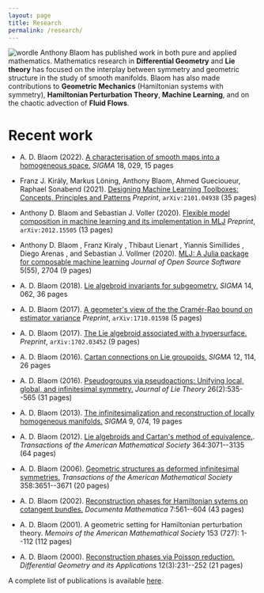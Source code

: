 ```yaml
---
layout: page
title: Research
permalink: /research/
---
```

![wordle]({{base.url}}/assets/wordle.png)
Anthony Blaom has published work in both pure and applied mathematics. Mathematics
research in **Differential Geometry** and **Lie theory** has focused
on the interplay between symmetry and geometric structure in the study
of smooth manifolds. Blaom has also made contributions to **Geometric
Mechanics** (Hamiltonian systems with symmetry), **Hamiltonian
Perturbation Theory**, **Machine Learning**, and on the chaotic
advection of **Fluid Flows**.


# Recent work

- A. D. Blaom (2022). [A characterisation of smooth maps
  into a homogeneous space.](https://arxiv.org/abs/1702.02717) *SIGMA* 18, 029, 15 pages
  
- Franz J. Király, Markus Löning, Anthony Blaom, Ahmed Guecioueur, Raphael Sonabend (2021). [Designing Machine Learning Toolboxes: Concepts, Principles and Patterns](https://arxiv.org/abs/2101.04938) *Preprint*, `arXiv:2101.04938` (35 pages)

- Anthony D. Blaom and Sebastian J. Voller (2020). [Flexible model
  composition in machine learning and its implementation in
  MLJ](https://arxiv.org/abs/2012.15505) *Preprint*,
  `arXiv:2012.15505` (13 pages)

- Anthony D. Blaom , Franz Kiraly , Thibaut Lienart , Yiannis
  Simillides , Diego Arenas , and Sebastian J. Vollmer (2020).
  [MLJ: A Julia package for composable machine learning](https://joss.theoj.org/papers/10.21105/joss.02704) *Journal of Open Source Software* 5(55), 2704 (9 pages)

- A. D. Blaom (2018). [Lie algebroid invariants for
   subgeometry.](https://arxiv.org/abs/1703.03851) *SIGMA* 14, 062, 36 pages

- A. D. Blaom (2017). [A geometer's view of the the Cramér-Rao bound
  on estimator variance](https://arxiv.org/abs/1710.01598) *Preprint*, `arXiv:1710.01598` (5 pages)

- A. D. Blaom (2017). [The Lie algebroid associated with a
  hypersurface.](https://arxiv.org/abs/1702.03452) *Preprint*, `arXiv:1702.03452` (9 pages)

- A. D. Blaom (2016). [Cartan connections on Lie
  groupoids.](https://arxiv.org/abs/1605.04365) *SIGMA* 12, 114, 26 pages

- A. D. Blaom (2016). [Pseudogroups via pseudoactions:
  Unifying local, global, and infinitesimal symmetry.](https://www.researchgate.net/publication/267454445_Pseudogroups_via_pseudoactions_Unifying_local_global_and_infinitesimal_symmetry)  *Journal of
	Lie Theory* 26(2):535--565 (31 pages)

- A. D. Blaom (2013). [The infinitesimalization and
  reconstruction of locally homogeneous manifolds.](https://arxiv.org/abs/1304.7838) *SIGMA* 9, 074, 19 pages

- A. D. Blaom (2012). [Lie algebroids and Cartan's method of
  equivalence.](http://www.ams.org/journals/tran/2012-364-06/S0002-9947-2012-05441-9/S0002-9947-2012-05441-9.pdf). *Transactions of the American Mathematical
	Society* 364:3071--3135 (64 pages)

- A. D. Blaom (2006). [Geometric structures as
	deformed infinitesimal symmetries.](https://www.researchgate.net/publication/2112151_Geometric_structures_as_deformed_infinitesimal_symmetries) *Transactions of the
	  American Mathematical Society* 358:3651--3671 (20 pages)

- A. D. Blaom (2002). [Reconstruction phases for Hamiltonian sytems on cotangent
	bundles.](http://emis.ams.org/journals/DMJDMV/vol-07/18.pdf) *Documenta Mathematica* 7:561--604 (43 pages)

- A. D. Blaom (2001). A geometric setting for Hamiltonian perturbation theory. *Memoirs of
  the American Mathemathical Society* 153 (727): 1--112 (112 pages)

- A. D. Blaom (2000). [Reconstruction phases via Poisson
  reduction.](https://pdfs.semanticscholar.org/42c3/11546339da02937f85a1f4a03dba2452927c.pdf) *Differential Geometry and its Applications* 12(3):231--252 (21 pages)


A complete list of publications is available
[here](https://scholar.google.co.nz/citations?user=3kzwz40AAAAJ&hl=en).

